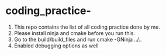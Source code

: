 # coding_practice-
1. This repo contains the list of all coding practice done by me. 
2. Please install ninja and cmake before you run this. 
3. Go to the build/build_files and run cmake -GNinja ../.. 
4. Enabled debugging options as well

